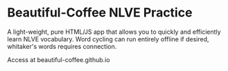 # Beautiful-Coffee NLVE Practice

A light-weight, pure HTML/JS app that allows you to quickly and efficiently learn NLVE vocabulary.
Word cycling can run entirely offline if desired, whitaker's words requires connection.

Access at beautiful-coffee.github.io
